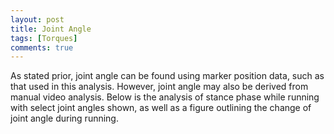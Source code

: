 ```yaml
---
layout: post
title: Joint Angle
tags: [Torques]
comments: true
---
```


As stated prior, joint angle can be found using marker position data, such as that used in this analysis. However, joint angle may also be derived from manual video analysis. Below is the analysis of stance phase while running with select joint angles shown, as well as a figure outlining the change of joint angle during running. 
